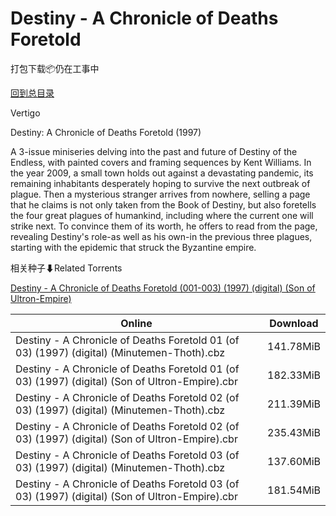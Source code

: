 # Destiny - A Chronicle of Deaths Foretold

打包下载📦仍在工事中

[回到总目录](/Catalogs.md)

Vertigo

Destiny: A Chronicle of Deaths Foretold (1997)

A 3-issue miniseries delving into the past and future of Destiny of the Endless, with painted covers and framing sequences by Kent Williams. In the year 2009, a small town holds out against a devastating pandemic, its remaining inhabitants desperately hoping to survive the next outbreak of plague. Then a mysterious stranger arrives from nowhere, selling a page that he claims is not only taken from the Book of Destiny, but also foretells the four great plagues of humankind, including where the current one will strike next. To convince them of its worth, he offers to read from the page, revealing Destiny's role-as well as his own-in the previous three plagues, starting with the epidemic that struck the Byzantine empire. 





相关种子⬇Related Torrents

[Destiny - A Chronicle of Deaths Foretold (001-003) (1997) (digital) (Son of Ultron-Empire)](https://github.com/alicewish/markdown/blob/master/torrent/Destiny---A-Chronicle-of-Deaths-Foretold--001-003---1997---digital---Son-of-Ultron-Empire.md)

Online | Download
--- | ---
Destiny - A Chronicle of Deaths Foretold 01 (of 03) (1997) (digital) (Minutemen-Thoth).cbz | 141.78MiB
Destiny - A Chronicle of Deaths Foretold 01 (of 03) (1997) (digital) (Son of Ultron-Empire).cbr | 182.33MiB
Destiny - A Chronicle of Deaths Foretold 02 (of 03) (1997) (digital) (Minutemen-Thoth).cbz | 211.39MiB
Destiny - A Chronicle of Deaths Foretold 02 (of 03) (1997) (digital) (Son of Ultron-Empire).cbr | 235.43MiB
Destiny - A Chronicle of Deaths Foretold 03 (of 03) (1997) (digital) (Minutemen-Thoth).cbz | 137.60MiB
Destiny - A Chronicle of Deaths Foretold 03 (of 03) (1997) (digital) (Son of Ultron-Empire).cbr | 181.54MiB